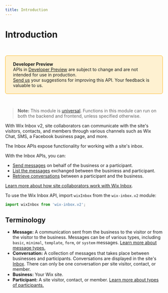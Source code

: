 ```yaml
---
title: Introduction
---
```


# Introduction

&nbsp;

<div style="background-color: #FEF1D1; padding: 18px 24px; border-radius: 6px; border: 1px solid #FDB10C; box-sizing: border-box; display: inline-block">
    <b>Developer Preview</b>
    <br/>
    <span>APIs in <a href="https://www.wix.com/velo/reference/api-overview/developer-preview">Developer Preview</a> are subject to change and are not intended for use in production.<br/><a href="mailto:velo-preview-feedback@wix.com">Send us</a> your suggestions for improving this API. Your feedback is valuable to us.</span>
</div>

&nbsp;

> __Note:__
> This module is [universal](/api-overview/api-versions#universal-modules).
> Functions in this module can run on both the backend and frontend,
> unless specified otherwise.


With Wix Inbox v2, site collaborators can communicate with the site's visitors, contacts, and members
through various channels such as Wix Chat, SMS, a Facebook business page, and more.

The Inbox APIs expose functionality for working with a site's inbox.

With the Inbox APIs, you can:
- [Send messages](messages/sendmessage)
  on behalf of the business or a participant.
- [List the messages](messages/listmessages) exchanged between the businiess and participant.
- [Retrieve conversations](conversations/getorcreateconversation)
  between a participant and the business.

<!-- - Handle webhooks when messages are sent to [a visitor](https://dev.wix.com/api/rest/inbox/messages/message-sent-to-participant-webhook) or [the business](https://dev.wix.com/api/rest/inbox/messages/message-sent-to-business-webhook), when a [message button is clicked](https://dev.wix.com/api/rest/inbox/messages/button-interacted-webhook), or when [conversations are merged](https://dev.wix.com/api/rest/inbox/conversations/conversations-merged-webhook). -->

[Learn more about how site collaborators work with Wix Inbox][kb-inbox].



To use the Wix Inbox API, import `wixInbox` from the `wix-inbox.v2` module:

```javascript
import wixInbox from 'wix-inbox.v2';
```


## Terminology

- **Message:** A communication sent from the business to the visitor or from the visitor to the business.
  Messages can be of various types, including `basic`, `minimal`, `template`, `form`, or `system` messages.
  [Learn more about message types.](messages/message-types)
- **Conversation:**  A collection of messages that takes place between businesses and participants. Conversations are displayed in the site's [Inbox][inbox-deeplink]. There can only be one conversation per site visitor, contact, or member.
- **Business:** Your Wix site.
- **Participant:** A site visitor, contact, or member. [Learn more about types of participants.](conversations/conversation-id)

[kb-inbox]: https://support.wix.com/en/article/wix-inbox-getting-started
[inbox-deeplink]: https://www.wix.com/my-account/site-selector/?buttonText=Select%20Site&title=Select%20a%20Site&autoSelectOnSingleSite=true&actionUrl=https:%2F%2Fwww.wix.com%2Fdashboard%2F%7B%7BmetaSiteId%7D%7D%2Finbox